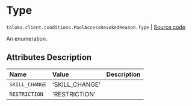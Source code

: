 # Type
`toloka.client.conditions.PoolAccessRevokedReason.Type` | [Source code](https://github.com/Toloka/toloka-kit/blob/v1.1.1/src/client/conditions.py#L263)

An enumeration.

## Attributes Description

| Name | Value | Description |
| :------| :-----------| :----------| 
`SKILL_CHANGE`|'SKILL_CHANGE'|
`RESTRICTION`|'RESTRICTION'|
